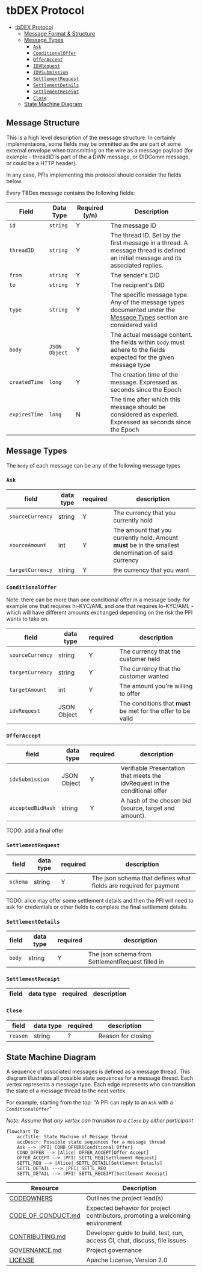 # tbDEX Protocol

- [tbDEX Protocol](#tbdex-protocol)
  - [Message Format & Structure](#message-format--structure)
  - [Message Types](#message-types)
    - [`Ask`](#ask)
    - [`ConditionalOffer`](#conditionaloffer)
    - [`OfferAccept`](#offeraccept)
    - [`IDVRequest`](#idvrequest)
    - [`IDVSubmission`](#idvsubmission)
    - [`SettlementRequest`](#settlementrequest)
    - [`SettlementDetails`](#settlementdetails)
    - [`SettlementReceipt`](#settlementreceipt)
    - [`Close`](#close)
  - [State Machine Diagram](#state-machine-diagram)

## Message Structure

This is a high level description of the message structure. In certainly implementaions, some fields may be ommitted as the are part of some external envelope when transmitting on the wire as a message payload (for example - threadID is part of the a DWN message, or DIDComm message, or could be a HTTP header). 

In any case, PFIs implementing this protocol should consider the fields below.

Every TBDex message contains the following fields:

| Field         | Data Type     | Required (y/n) | Description                                                                                                                           |
| ------------- | ------------- | -------------- | ------------------------------------------------------------------------------------------------------------------------------------- |
| `id`          | `string`      | Y              | The message ID                                                                                                                        |
| `threadID`    | `string`      | Y              | The thread ID. Set by the first message in a thread. A message thread is defined an initial message and its associated replies.       |
| `from`        | `string`      | Y              | The sender's DID                                                                                                                      |
| `to`          | `string`      | Y              | The recipient's DID                                                                                                                   |
| `type`        | `string`      | Y              | The specific message type. Any of the message types documented under the [Message Types](#message-types) section are considered valid |
| `body`        | `JSON Object` | Y              | The actual message content. the fields within `body` must adhere to the fields expected for the given message type                    |
| `createdTime` | `long`        | Y              | The creation time of the message. Expressed as seconds since the Epoch                                                                |
| `expiresTime` | `long`        | N              | The time after which this message should be considered as experied. Expressed as seconds since the Epoch                              |

## Message Types

The `body` of each message can be any of the following message types

### `Ask`

| field            | data type | required | description                                                                                          |
| ---------------- | --------- | -------- | ---------------------------------------------------------------------------------------------------- |
| `sourceCurrency` | string    | Y        | The currency that you currently hold                                                                 |
| `sourceAmount`   | int       | Y        | The amount that you currently hold. Amount **must** be in the smallest denomination of said currency |
| `targetCurrency` | string    | Y        | the currency that you want                                                                           |

### `ConditionalOffer`

Note: there can be more than one conditional offer in a message body: for example one that requires hi-KYC/AML and one that requires lo-KYC/AML - which will have different amounts exchanged depending on the risk the PFI wants to take on.

| field | data type | required   | description |
| ---------------- | ---------   | -------- | ------------------------------------- |
| `sourceCurrency` | string      | Y        | The currency that the customer held   |
| `targetCurrency` | string      | Y        | The currency that the customer wanted |
| `targetAmount`   | int         | Y        | The amount you're willing to offer    |
| `idvRequest`     | JSON Object | Y        | The conditions that **must** be met for the offer to be valid |

### `OfferAccept`

| field | data type | required | description |
| ----- | --------- | -------- | ----------- |
| `idvSubmission`   | JSON Object | Y        | Verifiable Presentation that meets the idvRequest in the conditional offer |
| `acceptedBidHash` | string      | Y        | A hash of the chosen bid (source, target and amount). |


TODO: add a final offer

### `SettlementRequest`

| field | data type | required | description |
| -------- | --------- | -------- | ------------------------------------------------------------------- |
| `schema` | string    | Y        | The json schema that defines what fields are required for payment   |

TODO: alice may offer some settlement details and then the PFI will need to ask for credentials or other fields to complete the final settlement details.

### `SettlementDetails`

| field | data type | required | description |
| ------ | --------- | -------- | ------------------------------------------------ |
| `body` | string    | Y        | The json schema from SettlementRequest filled in |

### `SettlementReceipt`

| field | data type | required | description |
| ----- | --------- | -------- | ----------- |

### `Close`

| field    | data type | required | description        |
| -------- | --------- | -------- | ------------------ |
| `reason` | string    | ?        | Reason for closing |





## State Machine Diagram

A sequence of associated messages is defined as a message thread. This diagram illustrates all possible state sequences for a message thread.
Each vertex represents a message type. Each edge represents who can transition the state of a message thread to the next vertex.

For example, starting from the top: "A PFI can reply to an `Ask` with a `ConditionalOffer`"

_Note: Assume that any vertex can transition to a `Close` by either participant_

```mermaid
flowchart TD
    accTitle: State Machine of Message Thread
    accDescr: Possible state sequences for a message thread
    Ask --> |PFI| COND_OFFER[Conditional Offer]
    COND_OFFER --> |Alice| OFFER_ACCEPT[Offer Accept]
    OFFER_ACCEPT --> |PFI| SETTL_REQ[Settlement Request]
    SETTL_REQ --> |Alice| SETTL_DETAIL[Settlement Details]
    SETTL_DETAIL ---> |PFI| SETTL_REQ
    SETTL_DETAIL --> |PFI| SETTL_RECEIPT[Settlement Receipt]
```


| Resource                                   | Description                                                                   |
| ------------------------------------------ | ----------------------------------------------------------------------------- |
| [CODEOWNERS](https://github.com/TBD54566975/tbdex-protocol/blob/main/CODEOWNERS)                 | Outlines the project lead(s)                                                  |
| [CODE_OF_CONDUCT.md](https://github.com/TBD54566975/tbdex-protocol/blob/main/CODE_OF_CONDUCT.md) | Expected behavior for project contributors, promoting a welcoming environment |
| [CONTRIBUTING.md](https://github.com/TBD54566975/tbdex-protocol/blob/main/CONTRIBUTING.md)       | Developer guide to build, test, run, access CI, chat, discuss, file issues    |
| [GOVERNANCE.md](https://github.com/TBD54566975/tbdex-protocol/blob/main/GOVERNANCE.md)           | Project governance                                                            |
| [LICENSE](https://github.com/TBD54566975/tbdex-protocol/blob/main/LICENSE)                       | Apache License, Version 2.0                                                   |
